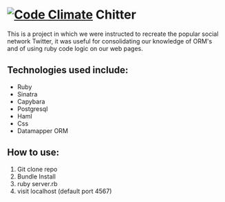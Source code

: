 [![Code Climate](https://codeclimate.com/github/jjromeo/chitter/badges/gpa.svg)](https://codeclimate.com/github/jjromeo/chitter)
Chitter
=======

This is a project in which we were instructed to recreate the popular social network Twitter, it was useful for consolidating our knowledge of ORM's and of using ruby code logic on our web pages.

Technologies used include:
-----------------------
- Ruby
- Sinatra
- Capybara
- Postgresql
- Haml
- Css
- Datamapper ORM

How to use: 
-------------
1. Git clone repo 
2. Bundle Install
3. ruby server.rb
4. visit localhost (default port 4567)



